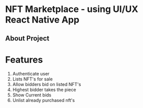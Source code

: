 # NFT Marketplace - using UI/UX React Native App

## About Project

# Features

1. Authenticate user
2. Lists NFT's for sale
3. Allow bidders bid on listed NFT's
4. Highest bidder takes the piece
5. Show Current bids
6. Unlist already purchased nft's
